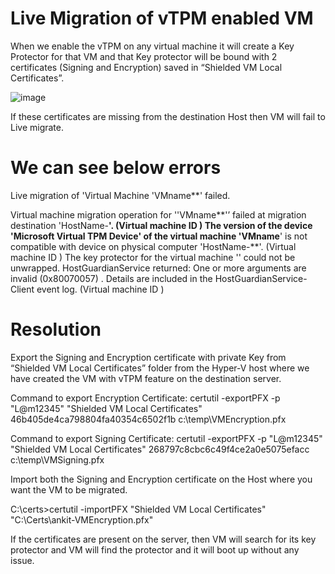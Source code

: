 # Live Migration of vTPM enabled VM

When we enable the vTPM on any virtual machine it will create a Key Protector for that VM and that Key protector will be bound with 2 certificates (Signing and Encryption) saved in “Shielded VM Local Certificates”.

![image](https://user-images.githubusercontent.com/71546848/180096652-946d695f-2a9d-466c-b5ef-7c4963a92671.png)

If these certificates are missing from the destination Host then VM will fail to Live migrate.

# We can see below errors 

Live migration of 'Virtual Machine 'VMname**' failed.

Virtual machine migration operation for ''VMname**'’ failed at migration destination 'HostName-**'. (Virtual machine ID <GUID>)
The version of the device 'Microsoft Virtual TPM Device' of the virtual machine 'VMname**' is not compatible with device on physical computer 'HostName-**'. (Virtual machine ID <GUID>)
The key protector for the virtual machine '' could not be unwrapped. HostGuardianService returned: One or more arguments are invalid (0x80070057) . Details are included in the HostGuardianService-Client event log. (Virtual machine ID )

# Resolution

Export the Signing and Encryption certificate with private Key from “Shielded VM Local Certificates” folder from the Hyper-V host where we have created the VM with vTPM feature on the destination server.
 
Command to export Encryption Certificate:
certutil -exportPFX -p "L@m12345" "Shielded VM Local Certificates" 46b405de4ca798804fa40354c6502f1b c:\temp\VMEncryption.pfx
 
Command to export Signing Certificate:
certutil -exportPFX -p "L@m12345" "Shielded VM Local Certificates" 268797c8cbc6c49f4ce2a0e5075efacc c:\temp\VMSigning.pfx

Import both the Signing and Encryption certificate on the Host where you want the VM to be migrated.

C:\certs>certutil -importPFX "Shielded VM Local Certificates" "C:\Certs\ankit-VMEncryption.pfx"

If the certificates are present on the server, then VM will search for its key protector and VM will find the protector and it will boot up without any issue.


